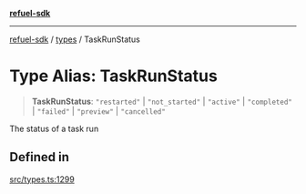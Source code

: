 [**refuel-sdk**](../../README.md)

***

[refuel-sdk](../../modules.md) / [types](../README.md) / TaskRunStatus

# Type Alias: TaskRunStatus

> **TaskRunStatus**: `"restarted"` \| `"not_started"` \| `"active"` \| `"completed"` \| `"failed"` \| `"preview"` \| `"cancelled"`

The status of a task run

## Defined in

[src/types.ts:1299](https://github.com/refuel-ai/refuel-sdk/blob/61d30041216a525535e2edabde48af0f00ec66c9/src/types.ts#L1299)
